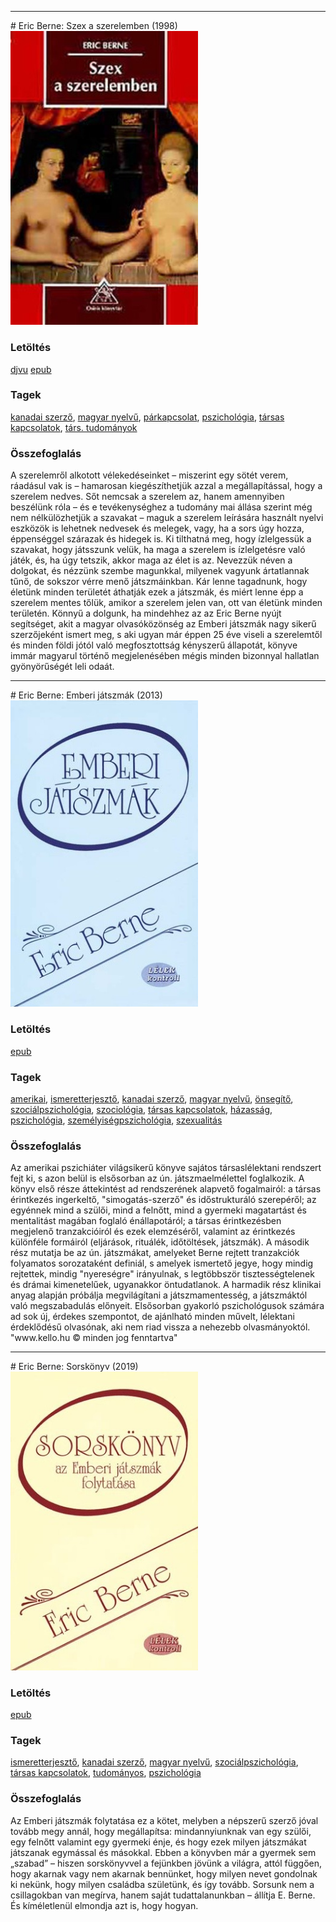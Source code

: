 <hr/>
# <a name="id_905">Eric Berne: Szex a szerelemben (1998)</a>
<img src="https://github.com/BercziSandor/calibre_lib/raw/main/main/Eric%20Berne/Szex%20a%20szerelemben%20%28905%29/cover.jpg" alt="cover" width="300"/>

### Letöltés
[djvu](https://github.com/BercziSandor/calibre_lib/raw/main/main/Eric%20Berne/Szex%20a%20szerelemben%20%28905%29/Szex%20a%20szerelemben%20-%20Eric%20Berne.djvu) 
 [epub](https://github.com/BercziSandor/calibre_lib/raw/main/main/Eric%20Berne/Szex%20a%20szerelemben%20%28905%29/Szex%20a%20szerelemben%20-%20Eric%20Berne.epub)

### Tagek
[kanadai szerző](https://github.com/berczisandor/calibre_lib/blob/main/main/_tags/kanadai%20szerz%c5%91.md), [magyar nyelvű](https://github.com/berczisandor/calibre_lib/blob/main/main/_tags/magyar%20nyelv%c5%b1.md), [párkapcsolat](https://github.com/berczisandor/calibre_lib/blob/main/main/_tags/p%c3%a1rkapcsolat.md), [pszichológia](https://github.com/berczisandor/calibre_lib/blob/main/main/_tags/pszichol%c3%b3gia.md), [társas kapcsolatok](https://github.com/berczisandor/calibre_lib/blob/main/main/_tags/t%c3%a1rsas%20kapcsolatok.md), [társ. tudományok](https://github.com/berczisandor/calibre_lib/blob/main/main/_tags/t%c3%a1rs.%20tudom%c3%a1nyok.md)

### Összefoglalás
<div>
<p>A ​szerelemről alkotott vélekedéseinket – miszerint egy sötét verem, ráadásul vak is – hamarosan kiegészíthetjük azzal a megállapítással, hogy a szerelem nedves. Sőt nemcsak a szerelem az, hanem amennyiben beszélünk róla – és e tevékenységhez a tudomány mai állása szerint még nem nélkülözhetjük a szavakat – maguk a szerelem leírására használt nyelvi eszközök is lehetnek nedvesek és melegek, vagy, ha a sors úgy hozza, éppenséggel szárazak és hidegek is. Ki tilthatná meg, hogy ízlelgessük a szavakat, hogy játsszunk velük, ha maga a szerelem is ízlelgetésre való játék, és, ha úgy tetszik, akkor maga az élet is az. Nevezzük néven a dolgokat, és nézzünk szembe magunkkal, milyenek vagyunk ártatlannak tűnő, de sokszor vérre menő játszmáinkban. Kár lenne tagadnunk, hogy életünk minden területét áthatják ezek a játszmák, és miért lenne épp a szerelem mentes tőlük, amikor a szerelem jelen van, ott van életünk minden területén. Könnyű a dolgunk, ha mindehhez az az Eric Berne nyújt segítséget, akit a magyar olvasóközönség az Emberi játszmák nagy sikerű szerzőjeként ismert meg, s aki ugyan már éppen 25 éve viseli a szerelemtől és minden földi jótól való megfosztottság kényszerű állapotát, könyve immár magyarul történő megjelenésében mégis minden bizonnyal hallatlan gyönyörűségét leli odaát.</p></div>


<hr/>
# <a name="id_291">Eric Berne: Emberi játszmák (2013)</a>
<img src="https://github.com/BercziSandor/calibre_lib/raw/main/main/Eric%20Berne/Emberi%20Jatszmak%20%28291%29/cover.jpg" alt="cover" width="300"/>

### Letöltés
[epub](https://github.com/BercziSandor/calibre_lib/raw/main/main/Eric%20Berne/Emberi%20Jatszmak%20%28291%29/Emberi%20jatszmak%20-%20Eric%20Berne.epub)

### Tagek
[amerikai](https://github.com/berczisandor/calibre_lib/blob/main/main/_tags/amerikai.md), [ismeretterjesztő](https://github.com/berczisandor/calibre_lib/blob/main/main/_tags/ismeretterjeszt%c5%91.md), [kanadai szerző](https://github.com/berczisandor/calibre_lib/blob/main/main/_tags/kanadai%20szerz%c5%91.md), [magyar nyelvű](https://github.com/berczisandor/calibre_lib/blob/main/main/_tags/magyar%20nyelv%c5%b1.md), [önsegítő](https://github.com/berczisandor/calibre_lib/blob/main/main/_tags/%c3%b6nseg%c3%adt%c5%91.md), [szociálpszichológia](https://github.com/berczisandor/calibre_lib/blob/main/main/_tags/szoci%c3%a1lpszichol%c3%b3gia.md), [szociológia](https://github.com/berczisandor/calibre_lib/blob/main/main/_tags/szociol%c3%b3gia.md), [társas kapcsolatok](https://github.com/berczisandor/calibre_lib/blob/main/main/_tags/t%c3%a1rsas%20kapcsolatok.md), [házasság](https://github.com/berczisandor/calibre_lib/blob/main/main/_tags/h%c3%a1zass%c3%a1g.md), [pszichológia](https://github.com/berczisandor/calibre_lib/blob/main/main/_tags/pszichol%c3%b3gia.md), [személyiségpszichológia](https://github.com/berczisandor/calibre_lib/blob/main/main/_tags/szem%c3%a9lyis%c3%a9gpszichol%c3%b3gia.md), [szexualitás](https://github.com/berczisandor/calibre_lib/blob/main/main/_tags/szexualit%c3%a1s.md)

### Összefoglalás
<div>
<p>Az amerikai pszichiáter világsikerű könyve sajátos társaslélektani rendszert fejt ki, s azon belül is elsősorban az ún. játszmaelmélettel foglalkozik. A könyv első része áttekintést ad rendszerének alapvető fogalmairól: a társas érintkezés ingerkeltő, "simogatás-szerző" és időstrukturáló szerepéről; az egyénnek mind a szülői, mind a felnőtt, mind a gyermeki magatartást és mentalitást magában foglaló énállapotáról; a társas érintkezésben megjelenő tranzakcióiról és ezek elemzéséről, valamint az érintkezés különféle formáiról (eljárások, rituálék, időtöltések, játszmák). A második rész mutatja be az ún. játszmákat, amelyeket Berne rejtett tranzakciók folyamatos sorozataként definiál, s amelyek ismertető jegye, hogy mindig rejtettek, mindig "nyereségre" irányulnak, s legtöbbször tisztességtelenek és drámai kimenetelűek, ugyanakkor öntudatlanok. A harmadik rész klinikai anyag alapján próbálja megvilágítani a játszmamentesség, a játszmáktól való megszabadulás előnyeit. Elsősorban gyakorló pszichológusok számára ad sok új, érdekes szempontot, de ajánlható minden művelt, lélektani érdeklődésű olvasónak, aki nem riad vissza a nehezebb olvasmányoktól. "www.kello.hu © minden jog fenntartva"</p></div>


<hr/>
# <a name="id_292">Eric Berne: Sorskönyv (2019)</a>
<img src="https://github.com/BercziSandor/calibre_lib/raw/main/main/Eric%20Berne/Sorskonyv%20%28292%29/cover.jpg" alt="cover" width="300"/>

### Letöltés
[epub](https://github.com/BercziSandor/calibre_lib/raw/main/main/Eric%20Berne/Sorskonyv%20%28292%29/Sorskonyv%20-%20Eric%20Berne.epub)

### Tagek
[ismeretterjesztő](https://github.com/berczisandor/calibre_lib/blob/main/main/_tags/ismeretterjeszt%c5%91.md), [kanadai szerző](https://github.com/berczisandor/calibre_lib/blob/main/main/_tags/kanadai%20szerz%c5%91.md), [magyar nyelvű](https://github.com/berczisandor/calibre_lib/blob/main/main/_tags/magyar%20nyelv%c5%b1.md), [szociálpszichológia](https://github.com/berczisandor/calibre_lib/blob/main/main/_tags/szoci%c3%a1lpszichol%c3%b3gia.md), [társas kapcsolatok](https://github.com/berczisandor/calibre_lib/blob/main/main/_tags/t%c3%a1rsas%20kapcsolatok.md), [tudományos](https://github.com/berczisandor/calibre_lib/blob/main/main/_tags/tudom%c3%a1nyos.md), [pszichológia](https://github.com/berczisandor/calibre_lib/blob/main/main/_tags/pszichol%c3%b3gia.md)

### Összefoglalás
<p class="description">Az Emberi játszmák folytatása ez a kötet, melyben a népszerű szerző jóval tovább megy annál, hogy megállapítsa: mindannyiunknak van egy szülői, egy felnőtt valamint egy gyermeki énje, és hogy ezek milyen játszmákat játszanak egymással és másokkal. Ebben a könyvben már a gyermek sem „szabad” – hiszen sorskönyvvel a fejünkben jövünk a világra, attól függően, hogy akarnak vagy nem akarnak bennünket, hogy milyen nevet gondolnak ki nekünk, hogy milyen családba születünk, és így tovább. Sorsunk nem a csillagokban van megírva, hanem saját tudattalanunkban – állítja E. Berne. És kíméletlenül elmondja azt is, hogy hogyan.</p>



